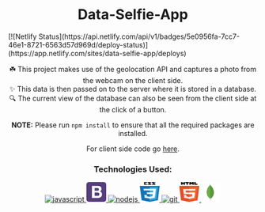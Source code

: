 <h1 align="center">Data-Selfie-App</h1>
[![Netlify Status](https://api.netlify.com/api/v1/badges/5e0956fa-7cc7-46e1-8721-6563d57d969d/deploy-status)](https://app.netlify.com/sites/data-selfie-app/deploys)
<p align="center">
☘️  This project makes use of the geolocation API and captures a photo from the webcam on the client side.<br>
✨ This data is then passed on to the server where it is stored in a database.<br>
🔍 The current view of the database can also be seen from the client side at the click of a button.<br>
<p align="center">
<b align="center">NOTE:</b>
Please run <code>npm install</code> to ensure that all the required packages are installed.<br>
</p>
</p>
<p align = "center">For client side code go <a href="https://github.com/AkshatSachan/Data-Selfie-App-frontend">here</a>.</p>
<h3 align="center">Technologies Used:</h3>
<p align="center"> 
<a href="https://www.javascript.com/" target="_blank"> <img src="https://www.vectorlogo.zone/logos/javascript/javascript-icon.svg" alt="javascript" width="40" height="40"/> </a>
<a href="https://getbootstrap.com" target="_blank"> <img src="./img/bootstrap-4.svg" alt="bootstrap" width="40" height="40"/> </a>
<a href="https://nodejs.org/" target="_blank"> <img src="https://www.vectorlogo.zone/logos/nodejs/nodejs-icon.svg" alt="nodejs" width="40" height="40"/> </a> 
<a href="https://www.w3schools.com/css/" target="_blank"> <img src="./img/css-5.svg" alt="css3" width="40" height="40"/> </a> 
<a href="https://git-scm.com/" target="_blank"> <img src="https://www.vectorlogo.zone/logos/git-scm/git-scm-icon.svg" alt="git" width="40" height="40"/> </a> 
<a href="https://www.w3.org/html/" target="_blank"> <img src="./img/html5.svg" alt="html5" width="40" height="40"/> </a>
<a href="https://www.mongodb.com"><img src="./img/mongodb-icon-1.svg" alt="mongodb" width="40" height="40"/></a>
 </p>
